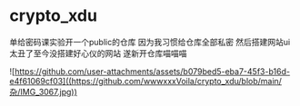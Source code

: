 # crypto_xdu
单给密码课实验开一个public的仓库 因为我习惯给仓库全部私密 然后搭建网站ui太丑了至今没搭建好心仪的网站 遂新开仓库喵喵喵


![https://github.com/user-attachments/assets/b079bed5-eba7-45f3-b16d-e4f61069cf03]((https://github.com/wwwxxxVoila/crypto_xdu/blob/main/杂/IMG_3067.jpg))
